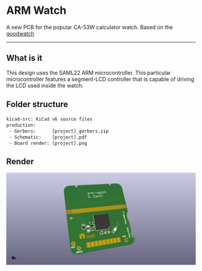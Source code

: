 # ARM Watch

A new PCB for the popular CA-53W calculator watch. Based on the [goodwatch](https://github.com/travisgoodspeed/goodwatch)

---

## What is it

This design uses the SAML22 ARM microcontroller. This particular microcontroller features a segment-LCD controller that is capable of driving the LCD used inside the watch.

## Folder structure

```
kicad-src: KiCad v6 source files
production:
 - Gerbers:      [project]_gerbers.zip
 - Schematic:    [project].pdf
 - Board render: [project].png
```

## Render

![Render](production/watch.png "Render")